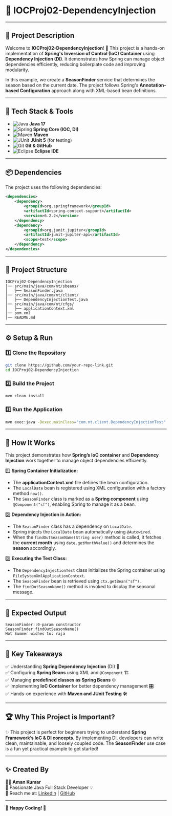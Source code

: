 # 🌱 IOCProj02-DependencyInjection
---

## 📌 Project Description

Welcome to **IOCProj02-DependencyInjection**! 🚀 This project is a hands-on implementation of **Spring's Inversion of Control (IoC) Container** using **Dependency Injection (DI)**. It demonstrates how Spring can manage object dependencies efficiently, reducing boilerplate code and improving modularity. 

In this example, we create a **SeasonFinder** service that determines the season based on the current date. The project follows Spring's **Annotation-based Configuration** approach along with XML-based bean definitions.

---

## 🚀 Tech Stack & Tools

- ![Java](https://img.shields.io/badge/Java-17-007396?logo=java&logoColor=white) **Java 17**
- ![Spring](https://img.shields.io/badge/Spring_Framework-6.2.2-6DB33F?logo=spring&logoColor=white) **Spring Core (IOC, DI)**
- ![Maven](https://img.shields.io/badge/Maven-3.8.6-C71A36?logo=apache-maven&logoColor=white) **Maven**
- ![JUnit](https://img.shields.io/badge/JUnit-5.11-25A162?logo=junit5&logoColor=white) **JUnit 5** (for testing)
- ![Git](https://img.shields.io/badge/Git-Version_Control-F05032?logo=git&logoColor=white) **Git & GitHub**
- ![Eclipse](https://img.shields.io/badge/Eclipse-IDE-2C2255?logo=eclipse-ide&logoColor=white) **Eclipse IDE**

---

## 📦 Dependencies

The project uses the following dependencies:

```xml
<dependencies>
    <dependency>
        <groupId>org.springframework</groupId>
        <artifactId>spring-context-support</artifactId>
        <version>6.2.2</version>
    </dependency>
    <dependency>
        <groupId>org.junit.jupiter</groupId>
        <artifactId>junit-jupiter-api</artifactId>
        <scope>test</scope>
    </dependency>
</dependencies>
```
---

## 📁 Project Structure

```
IOCProj02-DependencyInjection
│── src/main/java/com/nt/sbeans/
│   ├── SeasonFinder.java
│── src/main/java/com/nt/client/
│   ├── DependencyInjectionTest.java
│── src/main/java/com/nt/cfgs/
│   ├── applicationContext.xml
│── pom.xml
│── README.md
```

---

## ⚙️ Setup & Run

### 1️⃣ Clone the Repository
```sh
git clone https://github.com/your-repo-link.git
cd IOCProj02-DependencyInjection

```

### 2️⃣ Build the Project
```sh
mvn clean install
```

### 3️⃣ Run the Application
```sh
mvn exec:java -Dexec.mainClass="com.nt.client.DependencyInjectionTest"
```

---

## 🎯 How It Works

This project demonstrates how **Spring’s IoC container** and **Dependency Injection** work together to manage object dependencies efficiently.

1️⃣ **Spring Container Initialization:**
   - The **applicationContext.xml** file defines the bean configuration.
   - The `LocalDate` bean is registered using XML configuration with a factory method `now()`.
   - The `SeasonFinder` class is marked as a **Spring component** using `@Component("sf")`, enabling Spring to manage it as a bean.

2️⃣ **Dependency Injection in Action:**
   - The `SeasonFinder` class has a dependency on `LocalDate`.
   - Spring injects the `LocalDate` bean automatically using `@Autowired`.
   - When the `findOutSeasonName(String user)` method is called, it fetches the **current month** using `date.getMonthValue()` and determines the **season** accordingly.

3️⃣ **Executing the Test Class:**
   - The `DependencyInjectionTest` class initializes the Spring container using `FileSystemXmlApplicationContext`.
   - The `SeasonFinder` bean is retrieved using `ctx.getBean("sf")`.
   - The `findOutSeasonName()` method is invoked to display the seasonal message.

---

## 📌 Expected Output

```
SeasonFinder::0-param constructor
SeasonFinder.findOutSeasonName()
Hot Summer wishes to: raja
```

---

## 📌 Key Takeaways

✅ Understanding **Spring Dependency Injection** (DI) 🔄  
✅ Configuring **Spring Beans** using XML and `@Component` 🏗️  
✅ Managing **predefined classes as Spring Beans** ⚙️  
✅ Implementing **IoC Container** for better dependency management 🎛️  
✅ Hands-on experience with **Maven and JUnit Testing** 🛠️  

---

## 🏆 Why This Project is Important?

✨ This project is perfect for beginners trying to understand **Spring Framework’s IoC & DI concepts**. By implementing DI, developers can write clean, maintainable, and loosely coupled code. The **SeasonFinder** use case is a fun yet practical example to get started!

---

## ✨ Created By

👨‍💻 **Aman Kumar**  
🚀 Passionate Java Full Stack Developer 💡  
📧 Reach me at: [LinkedIn](https://www.linkedin.com/in/aman-kumar-64b22b270/) | [GitHub](https://github.com/Aman-kr-1111)  

---

🔗 **Happy Coding! 🚀**

